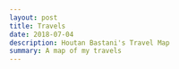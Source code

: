 ```yaml
---
layout: post
title: Travels
date: 2018-07-04
description: Houtan Bastani's Travel Map
summary: A map of my travels
---
```

<script src="/houtan/assets/js/lib/jquery.min.js"></script>
<script src="/houtan/assets/js/lib/highcharts/highmaps.js"></script>
<script src="/houtan/assets/js/lib/highcharts/modules/data.js"></script>
<script src="/houtan/assets/js/lib/highcharts/themes/grid-light.js"></script>
<script src="/houtan/assets/js/lib/highcharts/modules/drilldown.js"></script>
<script src="/houtan/assets/js/lib/highcharts/data/world.js"></script>
<script src="/houtan/assets/js/lib/highcharts/data/us-all.js"></script>
<script src="/houtan/assets/js/lib/highcharts/data/in-all.js"></script>
<div id="container" style="height:70vh; width: 80vw; margin: auto;"></div>
<script src="/houtan/assets/js/index.js"></script>
